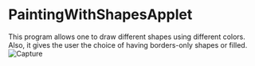 # PaintingWithShapesApplet
This program allows one to draw different shapes using different colors. Also, it gives the user the choice of having borders-only shapes or filled.
![Capture](https://github.com/noha-elgammal/PaintingWithShapesApplet/assets/139645547/f5c38868-66c9-4f20-9da5-8961691f987b)
